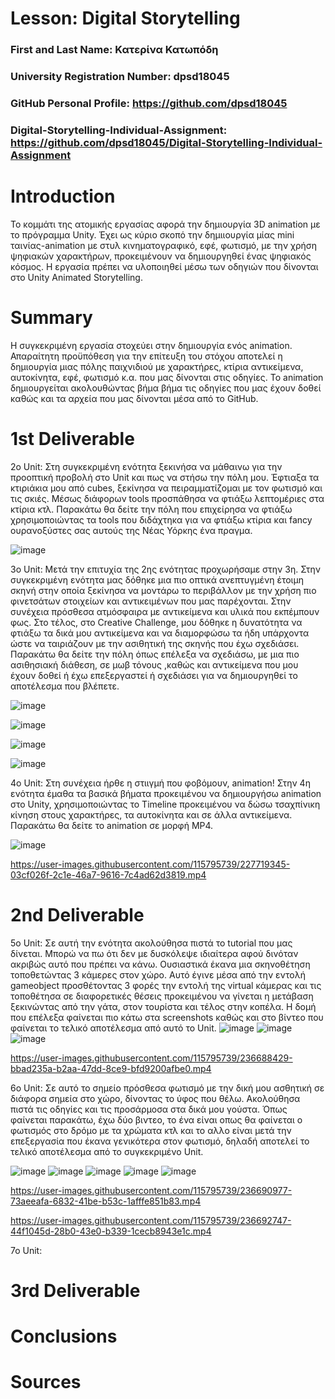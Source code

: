# Lesson: Digital Storytelling

### First and Last Name: Κατερίνα Κατωπόδη
### University Registration Number: dpsd18045
### GitHub Personal Profile: https://github.com/dpsd18045
### Digital-Storytelling-Individual-Assignment: https://github.com/dpsd18045/Digital-Storytelling-Individual-Assignment

# Introduction
Το κομμάτι της ατομικής εργασίας αφορά την δημιουργία 3D animation με το πρόγραμμα Unity. Έχει ως κύριο σκοπό την δημιιουργία μίας mini ταινίας-animation με στυλ κινηματογραφικό, εφέ, φωτισμό, με την χρήση ψηφιακών χαρακτήρων, προκειμένουν να δημιουργηθεί ένας ψηφιακός κόσμος. Η εργασία πρέπει να υλοποιηθεί μέσω των οδηγιών που δίνονται στο Unity Animated Storytelling. 


# Summary
Η συγκεκριμένη εργασία στοχεύει στην δημιουργία ενός animation. Απαραίτητη προϋπόθεση για την επίτευξη του στόχου αποτελεί η δημιουργία μιας πόλης παιχνιδιού με χαρακτήρες, κτίρια αντικείμενα, αυτοκίνητα, εφέ, φωτισμό κ.α. που μας δίνονται στις οδηγίες. Το animation δημιουργείται ακολουθώντας βήμα βήμα τις οδηγίες που μας έχουν δοθεί καθώς και τα αρχεία που μας δίνονται μέσα από το GitHub.

# 1st Deliverable
2ο Unit:
Στη συγκεκριμένη ενότητα ξεκινήσα να μάθαινω για την προοπτική προβολή στο Unit και πως να στήσω την πόλη μου. Έφτιαξα τα κτιριάκια μου από cubes, ξεκίνησα να πειραμματίζομαι με τον φωτισμό και τις σκιές. Μέσως διάφορων tools προσπάθησα να φτιάξω λεπτομέριες στα κτίρια κτλ. Παρακάτω θα δείτε την πόλη που επιχείρησα να φτιάξω χρησιμοποιώντας τα tools που διδάχτηκα για να φτιάξω κτίρια και fancy ουρανοξύστες σας αυτούς της Νέας Υόρκης ένα πραγμα.

![image](https://user-images.githubusercontent.com/115795739/227718086-de2b5d3e-7d19-445b-ab17-5290d487cd91.png)

3ο Unit:
Μετά την επιτυχία της 2ης ενότητας προχωρήσαμε στην 3η. Στην συγκεκριμένη ενότητα μας δόθηκε μια πιο οπτικά ανεπτυγμένη έτοιμη σκηνή στην οποία ξεκίνησα να μοντάρω το περιβάλλον με την χρήση πιο φινετσάτων στοιχείων και αντικειμένων που μας παρέχονται. Στην συνέχεια πρόσθεσα ατμόσφαιρα με αντικείμενα και υλικά που εκπέμπουν φως. Στο τέλος, στο Creative Challenge, μου δόθηκε η δυνατότητα να φτιάξω τα δικά μου αντικείμενα και να διαμορφώσω τα ήδη υπάρχοντα ώστε να ταιριάζουν με την ασιθητική της σκηνής που έχω σχεδιάσει. Παρακάτω θα δείτε την πόλη όπως επέλεξα να σχεδιάσω, με μια πιο ασιθησιακή διάθεση, σε μωβ τόνους ,καθώς και αντικείμενα που μου έχουν δοθεί ή έχω επεξεργαστεί ή σχεδιάσει για να δημιουργηθεί το αποτέλεσμα που βλέπετε.

![image](https://user-images.githubusercontent.com/115795739/227719076-1654bdbd-2f22-4425-844a-93ae46b26504.png)

![image](https://user-images.githubusercontent.com/115795739/227719098-fe081784-2e7f-4a9b-90c7-4d9525437005.png)

![image](https://user-images.githubusercontent.com/115795739/227719107-09891867-8321-44e9-a61e-f789ad92e4bf.png)

![image](https://user-images.githubusercontent.com/115795739/227719109-c82b0e3c-2a6b-4b97-a9ca-fdfa2c23efdc.png)


4ο Unit:
Στη συνέχεια ήρθε η στιιγμή που φοβόμουν, animation! Στην 4η ενότητα έμαθα τα βασικά βήματα προκειμένου να δημιουργήσω animation στο Unity, χρησιμοποιώντας το Timeline προκειμένου να δώσω τσαχπίνικη κίνηση στους χαρακτήρες, τα αυτοκίνητα και σε άλλα αντικείμενα. Παρακάτω θα δείτε το animation σε μορφή MP4.

![image](https://user-images.githubusercontent.com/115795739/227719363-eaa43692-403f-4034-b464-c68100f53ca6.png)


https://user-images.githubusercontent.com/115795739/227719345-03cf026f-2c1e-46a7-9616-7c4ad62d3819.mp4


# 2nd Deliverable
5o Unit:
Σε αυτή την ενότητα ακολούθησα πιστά το tutorial που μας δίνεται. Μπορώ να πω ότι δεν με δυσκόλεψε ιδιαίτερα αφού δινόταν ακριβώς αυτό που πρέπει να κάνω. Ουσιαστικά έκανα μια σκηνοθέτηση τοποθετώντας 3 κάμερες στον χώρο. Αυτό έγινε μέσα από την εντολή gameobject προσθέτοντας 3 φορές την εντολή της virtual κάμερας και τις τοποθέτησα σε διαφορετικές θέσεις προκειμένου να γίνεται η μετάβαση ξεκινώντας από την γάτα, στον τουρίστα και τέλος στην κοπέλα. Η δομή που επέλεξα φαίνεται πιο κάτω στα screenshots καθώς και στο βίντεο που φαίνεται το τελικό αποτέλεσμα από αυτό το Unit. 
![image](https://user-images.githubusercontent.com/115795739/236688472-bc240c9a-db56-4603-a536-813c9fd8c9ec.png)
![image](https://user-images.githubusercontent.com/115795739/236688607-13dc183f-0aee-4c2c-ba31-b8ea1e30764b.png)
![image](https://user-images.githubusercontent.com/115795739/236688557-900307d6-a931-4239-926e-97c9053212ca.png)

https://user-images.githubusercontent.com/115795739/236688429-bbad235a-b2aa-47dd-8ce9-bfd9200afbe0.mp4


6o Unit:
Σε αυτό το σημείο πρόσθεσα φωτισμό με την δική μου ασθητική σε διάφορα σημεία στο χώρο, δίνοντας το ύφος που θέλω. Ακολούθησα πιστά τις οδηγίες και τις προσάρμοσα στα δικά μου γούστα. Όπως φαίνεται παρακάτω, έχω δύο βιντεο, το ένα είναι οπως θα φαίνεται ο φωτισμός στο δρόμο με τα χρώματα κτλ και το αλλο είναι μετά την επεξεργασία που έκανα γενικότερα στον φωτισμό, δηλαδή αποτελεί το τελικό αποτέλεσμα από το συγκεκριμένο Unit. 


![image](https://user-images.githubusercontent.com/115795739/236691114-0c5a2087-a34e-47ce-9bcd-c58b90fd7ecf.png)
![image](https://user-images.githubusercontent.com/115795739/236691159-4b4f91d9-9f84-484e-af98-d14c929c5dbd.png)
![image](https://user-images.githubusercontent.com/115795739/236691204-c3636bcc-70de-4000-8792-4536639da163.png)
![image](https://user-images.githubusercontent.com/115795739/236692781-3427b70d-1fb3-4b09-b74b-96f5b9aa4819.png)
![image](https://user-images.githubusercontent.com/115795739/236692796-eee2cb3b-6205-4e7f-97b1-938d7a693c13.png)


https://user-images.githubusercontent.com/115795739/236690977-73aeeafa-6832-41be-b53c-1afffe851b83.mp4

https://user-images.githubusercontent.com/115795739/236692747-44f1045d-28b0-43e0-b339-1cecb8943e1c.mp4



7o Unit:


# 3rd Deliverable 


# Conclusions


# Sources
